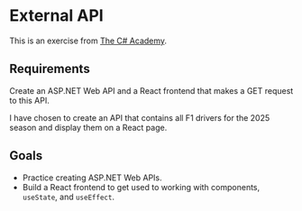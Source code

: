 # External API  

This is an exercise from [The C# Academy](https://www.thecsharpacademy.com).  

## Requirements  
Create an ASP.NET Web API and a React frontend that makes a GET request to this API.  

I have chosen to create an API that contains all F1 drivers for the 2025 season and display them on a React page.  

## Goals  
- Practice creating ASP.NET Web APIs.  
- Build a React frontend to get used to working with components, `useState`, and `useEffect`.  
